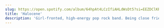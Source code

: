 ```yaml
---
slug: https://open.spotify.com/album/64hpAt4LCzIfiAHLdWsDt5?si=EEZDClKRRV6YcLG6LdayUw
title: 'Halocene'
description: 'Girl-fronted, high-energy pop rock band. Being close friends with the Halocene gang, I played with these hometown heroes on many occasions (including as the opening act for Blink 182!).'
---
```

